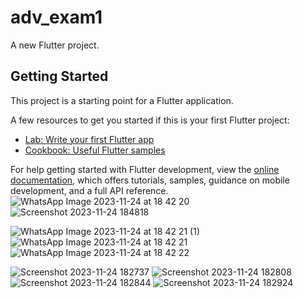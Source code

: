 # adv_exam1

A new Flutter project.

## Getting Started

This project is a starting point for a Flutter application.

A few resources to get you started if this is your first Flutter project:

- [Lab: Write your first Flutter app](https://docs.flutter.dev/get-started/codelab)
- [Cookbook: Useful Flutter samples](https://docs.flutter.dev/cookbook)

For help getting started with Flutter development, view the
[online documentation](https://docs.flutter.dev/), which offers tutorials,
samples, guidance on mobile development, and a full API reference.
![WhatsApp Image 2023-11-24 at 18 42 20](https://github.com/tvishabhatt/Exam1_Countries_Info_via_api/assets/122964289/09b07677-f0f3-4b80-a918-315e95143891)
![Screenshot 2023-11-24 184818](https://github.com/tvishabhatt/Exam1_Countries_Info_via_api/assets/122964289/8d360a70-05e3-4dd0-b02d-94499e21a0a6)

![WhatsApp Image 2023-11-24 at 18 42 21 (1)](https://github.com/tvishabhatt/Exam1_Countries_Info_via_api/assets/122964289/0291a9a4-6af8-44f6-89ee-629ee39b0abf)
![WhatsApp Image 2023-11-24 at 18 42 21](https://github.com/tvishabhatt/Exam1_Countries_Info_via_api/assets/122964289/8b3ab846-a4a0-4ba0-914b-c1dfad966ab3)
![WhatsApp Image 2023-11-24 at 18 42 22](https://github.com/tvishabhatt/Exam1_Countries_Info_via_api/assets/122964289/04c7256e-c087-41f5-b093-e587b3c3bd22)

![Screenshot 2023-11-24 182737](https://github.com/tvishabhatt/Exam1_Countries_Info_via_api/assets/122964289/e800961a-14f3-4033-a28f-2f6dee45182b)
![Screenshot 2023-11-24 182808](https://github.com/tvishabhatt/Exam1_Countries_Info_via_api/assets/122964289/97962281-90d6-4f14-8329-fa55f8cc5a44)
![Screenshot 2023-11-24 182844](https://github.com/tvishabhatt/Exam1_Countries_Info_via_api/assets/122964289/84cf0f5c-d295-4c47-a5e7-e57c831b98bf)
![Screenshot 2023-11-24 182924](https://github.com/tvishabhatt/Exam1_Countries_Info_via_api/assets/122964289/a35a1abc-fb25-4428-9a23-73b14ff9e538)
